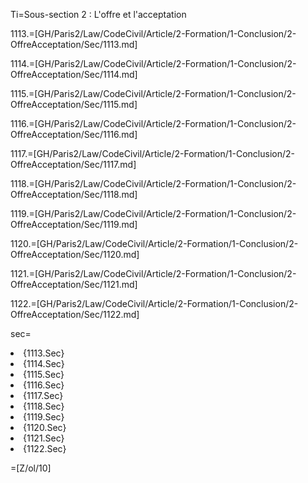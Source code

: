 Ti=Sous-section 2 : L'offre et l'acceptation

1113.=[GH/Paris2/Law/CodeCivil/Article/2-Formation/1-Conclusion/2-OffreAcceptation/Sec/1113.md]

1114.=[GH/Paris2/Law/CodeCivil/Article/2-Formation/1-Conclusion/2-OffreAcceptation/Sec/1114.md]

1115.=[GH/Paris2/Law/CodeCivil/Article/2-Formation/1-Conclusion/2-OffreAcceptation/Sec/1115.md]

1116.=[GH/Paris2/Law/CodeCivil/Article/2-Formation/1-Conclusion/2-OffreAcceptation/Sec/1116.md]

1117.=[GH/Paris2/Law/CodeCivil/Article/2-Formation/1-Conclusion/2-OffreAcceptation/Sec/1117.md]

1118.=[GH/Paris2/Law/CodeCivil/Article/2-Formation/1-Conclusion/2-OffreAcceptation/Sec/1118.md]

1119.=[GH/Paris2/Law/CodeCivil/Article/2-Formation/1-Conclusion/2-OffreAcceptation/Sec/1119.md]

1120.=[GH/Paris2/Law/CodeCivil/Article/2-Formation/1-Conclusion/2-OffreAcceptation/Sec/1120.md]

1121.=[GH/Paris2/Law/CodeCivil/Article/2-Formation/1-Conclusion/2-OffreAcceptation/Sec/1121.md]

1122.=[GH/Paris2/Law/CodeCivil/Article/2-Formation/1-Conclusion/2-OffreAcceptation/Sec/1122.md]

sec=<ol-none><li>{1113.Sec}</li><li>{1114.Sec}</li><li>{1115.Sec}</li><li>{1116.Sec}</li><li>{1117.Sec}</li><li>{1118.Sec}</li><li>{1119.Sec}</li><li>{1120.Sec}</li><li>{1121.Sec}</li><li>{1122.Sec}</li></ol>

=[Z/ol/10]